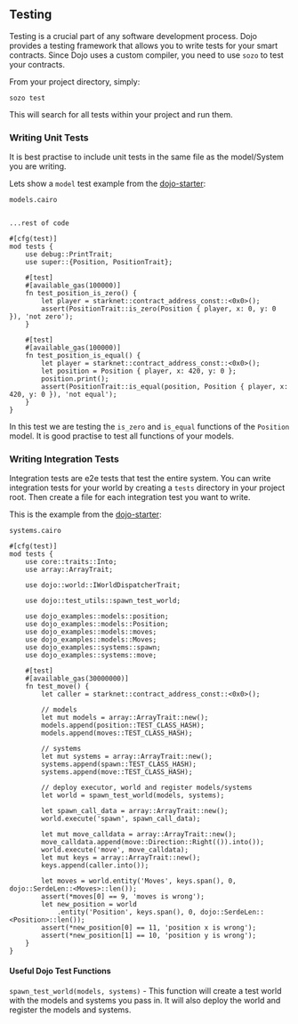 ## Testing

Testing is a crucial part of any software development process. Dojo provides a testing framework that allows you to write tests for your smart contracts. Since Dojo uses a custom compiler, you need to use `sozo` to test your contracts.

From your project directory, simply:

```shell
sozo test
```

This will search for all tests within your project and run them.


### Writing Unit Tests

It is best practise to include unit tests in the same file as the model/System you are writing.

Lets show a `model` test example from the [dojo-starter](https://github.com/dojoengine/dojo-starter):

`models.cairo`
```rust,ignore

...rest of code

#[cfg(test)]
mod tests {
    use debug::PrintTrait;
    use super::{Position, PositionTrait};

    #[test]
    #[available_gas(100000)]
    fn test_position_is_zero() {
        let player = starknet::contract_address_const::<0x0>();
        assert(PositionTrait::is_zero(Position { player, x: 0, y: 0 }), 'not zero');
    }

    #[test]
    #[available_gas(100000)]
    fn test_position_is_equal() {
        let player = starknet::contract_address_const::<0x0>();
        let position = Position { player, x: 420, y: 0 };
        position.print();
        assert(PositionTrait::is_equal(position, Position { player, x: 420, y: 0 }), 'not equal');
    }
}

```

In this test we are testing the `is_zero` and `is_equal` functions of the `Position` model. It is good practise to test all functions of your models.


### Writing Integration Tests

Integration tests are e2e tests that test the entire system. You can write integration tests for your world by creating a `tests` directory in your project root. Then create a file for each integration test you want to write.

This is the example from the [dojo-starter](https://github.com/dojoengine/dojo-starter):

`systems.cairo`
```rust,ignore
#[cfg(test)]
mod tests {
    use core::traits::Into;
    use array::ArrayTrait;

    use dojo::world::IWorldDispatcherTrait;

    use dojo::test_utils::spawn_test_world;

    use dojo_examples::models::position;
    use dojo_examples::models::Position;
    use dojo_examples::models::moves;
    use dojo_examples::models::Moves;
    use dojo_examples::systems::spawn;
    use dojo_examples::systems::move;

    #[test]
    #[available_gas(30000000)]
    fn test_move() {
        let caller = starknet::contract_address_const::<0x0>();

        // models
        let mut models = array::ArrayTrait::new();
        models.append(position::TEST_CLASS_HASH);
        models.append(moves::TEST_CLASS_HASH);

        // systems
        let mut systems = array::ArrayTrait::new();
        systems.append(spawn::TEST_CLASS_HASH);
        systems.append(move::TEST_CLASS_HASH);

        // deploy executor, world and register models/systems
        let world = spawn_test_world(models, systems);

        let spawn_call_data = array::ArrayTrait::new();
        world.execute('spawn', spawn_call_data);

        let mut move_calldata = array::ArrayTrait::new();
        move_calldata.append(move::Direction::Right(()).into());
        world.execute('move', move_calldata);
        let mut keys = array::ArrayTrait::new();
        keys.append(caller.into());

        let moves = world.entity('Moves', keys.span(), 0, dojo::SerdeLen::<Moves>::len());
        assert(*moves[0] == 9, 'moves is wrong');
        let new_position = world
            .entity('Position', keys.span(), 0, dojo::SerdeLen::<Position>::len());
        assert(*new_position[0] == 11, 'position x is wrong');
        assert(*new_position[1] == 10, 'position y is wrong');
    }
}
```

#### Useful Dojo Test Functions

`spawn_test_world(models, systems)` - This function will create a test world with the models and systems you pass in. It will also deploy the world and register the models and systems.
